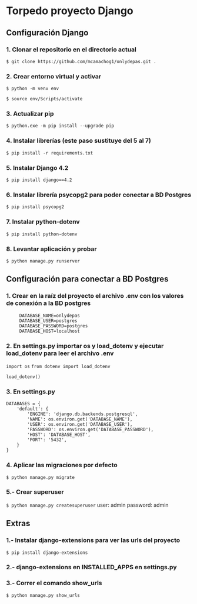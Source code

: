 # Torpedo proyecto Django
## Configuración Django
### 1. Clonar el repositorio en el directorio actual
`$ git clone https://github.com/mcamachog1/onlydepas.git .`
### 2. Crear entorno virtual y activar
`$ python -m venv env`

`$ source env/Scripts/activate`
### 3. Actualizar pip
`$ python.exe -m pip install --upgrade pip`
### 4. Instalar librerías (este paso sustituye del 5 al 7)
`$ pip install -r requirements.txt`
### 5. Instalar Django 4.2
`$ pip install django==4.2`
### 6. Instalar librería psycopg2 para poder conectar a BD Postgres
`$ pip install psycopg2`
### 7. Instalar python-dotenv
`$ pip install python-dotenv`
### 8. Levantar aplicación y probar
`$ python manage.py runserver`


## Configuración para conectar a BD Postgres
### 1. Crear en la raíz del proyecto el archivo .env con los valores de conexión a la BD postgres
```
     DATABASE_NAME=onlydepas
     DATABASE_USER=postgres
     DATABASE_PASSWORD=postgres
     DATABASE_HOST=localhost
```
### 2. En settings.py importar os y load_dotenv y ejecutar load_dotenv para leer el archivo .env
`import os`
`from dotenv import load_dotenv`

`load_dotenv()`

### 3. En settings.py 
```
DATABASES = {
    'default': {
        'ENGINE': 'django.db.backends.postgresql',
        'NAME': os.environ.get('DATABASE_NAME'),
        'USER': os.environ.get('DATABASE_USER'),
        'PASSWORD': os.environ.get('DATABASE_PASSWORD'),
        'HOST': 'DATABASE_HOST',
        'PORT': '5432',
    }
}
```
### 4. Aplicar las migraciones por defecto
`$ python manage.py migrate`
### 5.- Crear superuser
`$ python manage.py createsuperuser`
user: admin
password: admin


## Extras
### 1.- Instalar django-extensions para ver las urls del proyecto
`$ pip install django-extensions`
### 2.- django-extensions en INSTALLED_APPS en settings.py
### 3.- Correr el comando show_urls
`$ python manage.py show_urls`